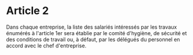 # Article 2

Dans chaque entreprise, la liste des salariés intéressés par les travaux énumérés à l'article 1er sera établie par le      comité d'hygiène, de sécurité et des conditions de travail  ou, à défaut, par les délégués du personnel en accord avec le chef d'entreprise.
